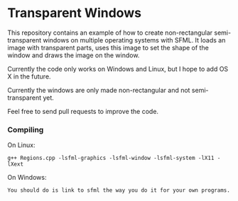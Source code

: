 Transparent Windows
===================

This repository contains an example of how to create non-rectangular semi-transparent windows on multiple operating systems with SFML.
It loads an image with transparent parts, uses this image to set the shape of the window and draws the image on the window.

Currently the code only works on Windows and Linux, but I hope to add OS X in the future.

Currently the windows are only made non-rectangular and not semi-transparent yet.

Feel free to send pull requests to improve the code.


### Compiling

On Linux:

    g++ Regions.cpp -lsfml-graphics -lsfml-window -lsfml-system -lX11 -lXext

On Windows:

    You should do is link to sfml the way you do it for your own programs.
